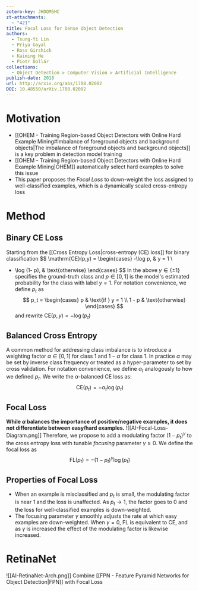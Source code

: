 ```yaml
---
zotero-key: JHDQM5HC
zt-attachments:
  - "421"
title: Focal Loss for Dense Object Detection
authors:
  - Tsung-Yi Lin
  - Priya Goyal
  - Ross Girshick
  - Kaiming He
  - Piotr Dollár
collections:
  - Object Detection > Computer Vision > Artificial Intelligence
publish-date: 2018
url: http://arxiv.org/abs/1708.02002
DOI: 10.48550/arXiv.1708.02002
---
```

# Motivation
- [[OHEM - Training Region-based Object Detectors with Online Hard Example Mining#Imbalance of foreground objects and background objects|The imbalance of foreground objects and background objects]] is a key problem in detection model training
- [[OHEM - Training Region-based Object Detectors with Online Hard Example Mining|OHEM]] automatically select hard examples to solve this issue
- This paper proposes the *Focal Loss* to down-weight the loss assigned to well-classified examples, which is a dynamically scaled cross-entropy loss
# Method
## Binary CE Loss
Starting from the [[Cross Entropy Loss|cross-entropy (CE) loss]] for binary classification
$$
\mathrm{CE}(p,y) = \begin{cases}
-\log p, & y = 1  \\
- \log (1- p), & \text{otherwise}
\end{cases}
$$
In the above $y\in \left\{ \pm 1 \right\}$ specifies the ground-truth class and $p\in[0,1]$ is the model's estimated probability for the class with label $y = 1$. For notation convenience, we define $p_t$ as
$$
p_t = \begin{cases}
p & \text{if } y = 1 \\
1 - p & \text{otherwise}
\end{cases}
$$
and rewrite $\mathrm{CE}(p,y) = -\log (p_t)$
## Balanced Cross Entropy
A common method for addressing class imbalance is to introduce a weighting factor $\alpha\in[0,1]$ for class $1$ and $1-\alpha$ for class $1$. In practice $\alpha$ may be set by inverse class frequency or treated as a hyper-parameter to set by cross validation. For notation convenience, we define $\alpha_t$ analogously to how we defined $p_t$. We write the $\alpha$-balanced CE loss as:
$$
\mathrm{CE}(p_t) = -\alpha_t \log (p_t)
$$
## Focal Loss
**While $\alpha$ balances the importance of positive/negative examples, it does not differentiate between easy/hard examples.**
![[AI-Focal-Loss-Diagram.png]]
Therefore, we propose to add a modulating factor $(1-p_t)^\gamma$ to the cross entropy loss with tunable *focusing* parameter $\gamma\geq0$. We define the focal loss as
$$
\mathrm{FL}(p_t) = -(1-p_t)^\gamma \log(p_t)
$$
## Properties of Focal Loss
- When an example is misclassified and $p_t$ is small, the modulating factor is near $1$ and the loss is unaffected. As $p_t \to1$, the factor goes to $0$ and the loss for well-classified examples is down-weighted.
- The focusing parameter $\gamma$ smoothly adjusts the rate at which easy examples are down-weighted. When $\gamma = 0$, FL is equivalent to CE, and as $\gamma$ is increased the effect of the modulating factor is likewise increased.
# RetinaNet
![[AI-RetinaNet-Arch.png]]
Combine [[FPN - Feature Pyramid Networks for Object Detection|FPN]] with Focal Loss

